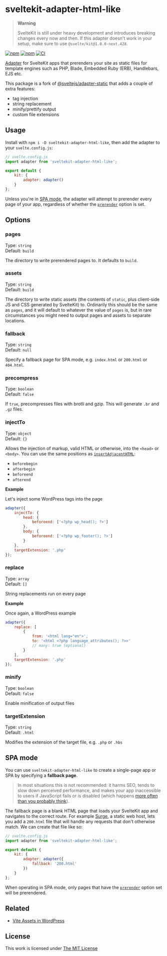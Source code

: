 # sveltekit-adapter-html-like

> **Warning**
> 
> SvelteKit is still under heavy development and introduces breaking changes every now and then. If this adapter doesn't work in your setup, make sure to use `@svelte/kit@1.0.0-next.428`.

[![npm](https://flat.badgen.net/npm/license/sveltekit-adapter-html-like)](https://www.npmjs.org/package/sveltekit-adapter-html-like)
[![npm](https://flat.badgen.net/npm/v/sveltekit-adapter-html-like)](https://www.npmjs.org/package/sveltekit-adapter-html-like)
[![CI](https://img.shields.io/github/workflow/status/idleberg/sveltekit-adapter-html-like/CI?style=flat-square)](https://github.com/idleberg/sveltekit-adapter-html-like/actions)

[Adapter](https://kit.svelte.dev/docs#adapters) for SvelteKit apps that prerenders your site as static files for template engines such as PHP, Blade, Embedded Ruby (ERB), Handlebars, EJS etc.

This package is a fork of [@sveltejs/adapter-static](https://github.com/sveltejs/kit/tree/master/packages/adapter-static) that adds a couple of extra features:

- tag injection
- string replacement
- minify/prettify output
- custom file extensions

## Usage

Install with `npm i -D sveltekit-adapter-html-like`, then add the adapter to your `svelte.config.js`:

```js
// svelte.config.js
import adapter from 'sveltekit-adapter-html-like';

export default {
	kit: {
		adapter: adapter()
	}
};
```

Unless you're in [SPA mode](#spa-mode), the adapter will attempt to prerender every page of your app, regardless of whether the [`prerender`](https://kit.svelte.dev/docs#ssr-and-javascript-prerender) option is set.

## Options

### pages

Type: `string`  
Default: `build`

The directory to write prerendered pages to. It defaults to `build`.

### assets

Type: `string`  
Default: `build`

The directory to write static assets (the contents of `static`, plus client-side JS and CSS generated by SvelteKit) to. Ordinarily this should be the same as `pages`, and it will default to whatever the value of `pages` is, but in rare circumstances you might need to output pages and assets to separate locations.

### fallback

Type: `string`  
Default: `null`

Specify a fallback page for SPA mode, e.g. `index.html` or `200.html` or `404.html`.

### precompress

Type: `boolean`  
Default: `false`

If `true`, precompresses files with brotli and gzip. This will generate `.br` and `.gz` files.

### injectTo

Type: `object`  
Default: `{}`

Allows the injection of markup, valid HTML or otherwise, into the `<head>` or `<body>`. You can use the same positions as [`insertAdjacentHTML`](https://developer.mozilla.org/en-US/docs/Web/API/Element/insertAdjacentHTML):

- `beforebegin`
- `afterbegin`
- `beforeend`
- `afterend`

**Example**

Let's inject some WordPress tags into the page

```js
adapter({
	injectTo: {
		head: {
			beforeend: ['<?php wp_head(); ?>']
		},
		body: {
			beforeend: ['<?php wp_footer(); ?>']
		}
	},
	targetExtension: '.php'
});
```

### replace

Type: `array`  
Default: `[]`

String replacements run on every page

**Example**

Once again, a WordPress example

```js
adapter({
	replace: [
		{
			from: '<html lang="en">',
			to: '<html <?php language_attributes(); ?>>'
			// many: true (optional)
		}
	],
	targetExtension: '.php'
});
```

### minify

Type: `boolean`  
Default: `false`

Enable minification of output files

### targetExtension

Type: `string`  
Default: `.html`

Modifies the extension of the target file, e.g. `.php` or `.hbs`

## SPA mode

You can use `sveltekit-adapter-html-like` to create a single-page app or SPA by specifying a **fallback page**.

> In most situations this is not recommended: it harms SEO, tends to slow down perceived performance, and makes your app inaccessible to users if JavaScript fails or is disabled (which happens [more often than you probably think](https://kryogenix.org/code/browser/everyonehasjs.html)).

The fallback page is a blank HTML page that loads your SvelteKit app and navigates to the correct route. For example [Surge](https://surge.sh/help/adding-a-200-page-for-client-side-routing), a static web host, lets you add a `200.html` file that will handle any requests that don't otherwise match. We can create that file like so:

```js
// svelte.config.js
import adapter from 'sveltekit-adapter-html-like';

export default {
	kit: {
		adapter: adapter({
			fallback: '200.html'
		})
	}
};
```

When operating in SPA mode, only pages that have the [`prerender`](https://kit.svelte.dev/docs#ssr-and-javascript-prerender) option set will be prerendered.

## Related

- [Vite Assets in WordPress](https://github.com/idleberg/php-wordpress-vite-assets)

## License

This work is licensed under [The MIT License](LICENSE)
